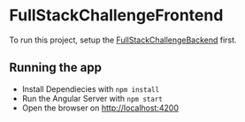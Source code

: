 # FullStackChallengeFrontend

To run this project, setup the [FullStackChallengeBackend](https://github.com/PhiSpindler/FullStackChallengeBackend) first.

## Running the app

 - Install Dependiecies with `npm install`
 - Run the Angular Server with `npm start`
 - Open the browser on [http://localhost:4200](http://localhost:4200/)
